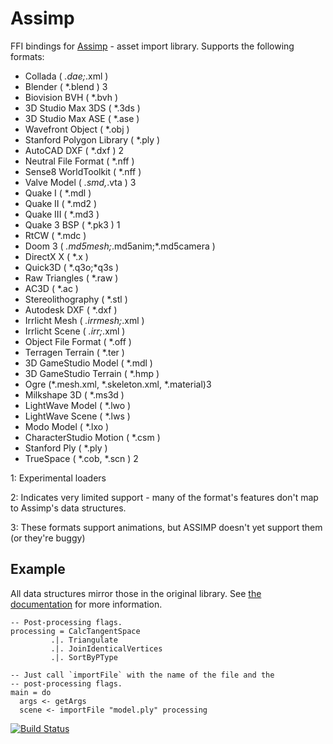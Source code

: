 Assimp
======

FFI bindings for [Assimp](http://assimp.sourceforge.net) - asset import
library. Supports the following formats:

- Collada ( *.dae;*.xml )
- Blender ( *.blend ) 3
- Biovision BVH ( *.bvh )
- 3D Studio Max 3DS ( *.3ds )
- 3D Studio Max ASE ( *.ase )
- Wavefront Object ( *.obj )
- Stanford Polygon Library ( *.ply )
- AutoCAD DXF ( *.dxf ) 2
- Neutral File Format ( *.nff )
- Sense8 WorldToolkit ( *.nff )
- Valve Model ( *.smd,*.vta ) 3
- Quake I ( *.mdl )
- Quake II ( *.md2 )
- Quake III ( *.md3 )
- Quake 3 BSP ( *.pk3 ) 1
- RtCW ( *.mdc )
- Doom 3 ( *.md5mesh;*.md5anim;*.md5camera )
- DirectX X ( *.x )
- Quick3D ( *.q3o;*q3s )
- Raw Triangles ( *.raw )
- AC3D ( *.ac )
- Stereolithography ( *.stl )
- Autodesk DXF ( *.dxf )
- Irrlicht Mesh ( *.irrmesh;*.xml )
- Irrlicht Scene ( *.irr;*.xml )
- Object File Format ( *.off )
- Terragen Terrain ( *.ter )
- 3D GameStudio Model ( *.mdl )
- 3D GameStudio Terrain ( *.hmp )
- Ogre (*.mesh.xml, *.skeleton.xml, *.material)3
- Milkshape 3D ( *.ms3d )
- LightWave Model ( *.lwo )
- LightWave Scene ( *.lws )
- Modo Model ( *.lxo )
- CharacterStudio Motion ( *.csm )
- Stanford Ply ( *.ply )
- TrueSpace ( *.cob, *.scn ) 2

1: Experimental loaders

2: Indicates very limited support - many of the format's features don't map to
Assimp's data structures.

3: These formats support animations, but ASSIMP doesn't yet support them (or
they're buggy)

Example
-------

All data structures mirror those in the original library. See [the
documentation](http://assimp.sourceforge.net/lib_html/index.html) for
more information.

    -- Post-processing flags.
    processing = CalcTangentSpace
             .|. Triangulate
             .|. JoinIdenticalVertices
             .|. SortByPType

    -- Just call `importFile` with the name of the file and the
    -- post-processing flags.
    main = do
      args <- getArgs
      scene <- importFile "model.ply" processing

[![Build Status](https://travis-ci.org/haraldsteinlechner/assimp.svg)](https://travis-ci.org/haraldsteinlechner/assimp)
